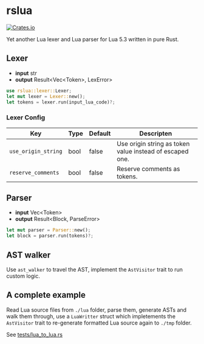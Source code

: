 # rslua 

[![Crates.io](https://img.shields.io/crates/v/rslua)](https://crates.io/crates/rslua)

Yet another Lua lexer and Lua parser for Lua 5.3 written in pure Rust.

## Lexer

- **input** str
- **output** Result<Vec\<Token>, LexError>

```rust
use rslua::lexer::Lexer;
let mut lexer = Lexer::new();
let tokens = lexer.run(input_lua_code)?;
```

### Lexer Config

| Key | Type | Default | Descripten | 
| --- | --- | --- | --- |
| `use_origin_string` | bool | false | Use origin string as token value instead of escaped one. |
| `reserve_comments` | bool | false | Reserve comments as tokens. |

## Parser

- **input** Vec\<Token>
- **output** Result<Block, ParseError>

```rust
let mut parser = Parser::new();
let block = parser.run(tokens)?;
```

## AST walker

Use `ast_walker` to travel the AST, implement the `AstVisitor` trait to run custom logic.

## A complete example

Read Lua source files from `./lua` folder, parse them, generate ASTs and walk them through, use a `LuaWritter` struct which impletements the `AstVisitor` trait to re-generate formatted Lua source again to `./tmp` folder.

See [tests/lua_to_lua.rs](tests/lua_to_lua.rs)
